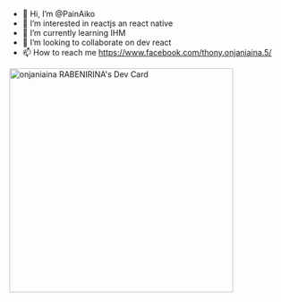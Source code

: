 - 👋 Hi, I’m @PainAiko
- 👀 I’m interested in reactjs an react native 
- 🌱 I’m currently learning IHM
- 💞️ I’m looking to collaborate on dev react
- 📫 How to reach me https://www.facebook.com/thony.onjaniaina.5/

<a href="https://app.daily.dev/Onjaniaina"><img src="https://api.daily.dev/devcards/0041774f2f664d32920368a51d5f3457.png?r=udw" width="400" alt="onjaniaina RABENIRINA's Dev Card"/></a>
<!---
PainAiko/PainAiko is a ✨ special ✨ repository because its `README.md` (this file) appears on your GitHub profile.
You can click the Preview link to take a look at your changes.
--->
